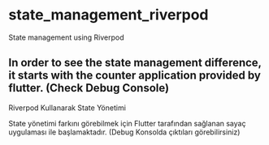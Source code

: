 # state_management_riverpod

State management using Riverpod

In order to see the state management difference, it starts with the counter application provided by flutter.
(Check Debug Console)
----

Riverpod Kullanarak State Yönetimi

State yönetimi farkını görebilmek için Flutter tarafından sağlanan sayaç uygulaması ile başlamaktadır.
(Debug Konsolda çıktıları görebilirsiniz)

